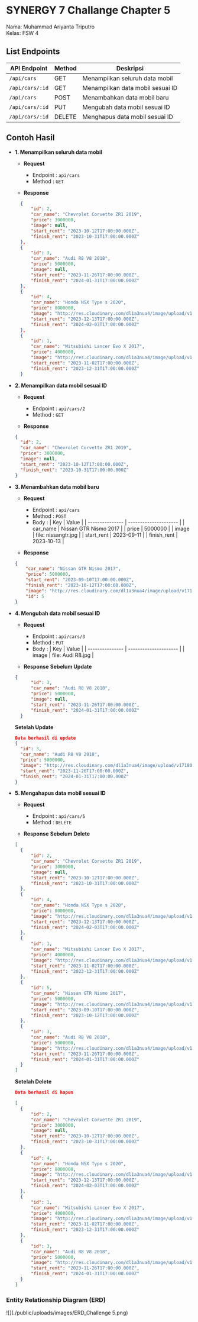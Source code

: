 # SYNERGY 7 Challange Chapter 5
Nama: Muhammad Ariyanta Triputro <br />
Kelas: FSW 4

## List Endpoints
| API Endpoint      | Method | Deskripsi                        |
| ----------------- | ------ | -------------------------------- |
| `/api/cars`       | GET    | Menampilkan seluruh data mobil   |
| `/api/cars/:id`   | GET    | Menampilkan data mobil sesuai ID |
| `/api/cars`       | POST   | Menambahkan data mobil baru      |
| `/api/cars/:id`   | PUT    | Mengubah data mobil sesuai ID    |
| `/api/cars/:id`   | DELETE | Menghapus data mobil sesuai ID   |

## Contoh Hasil

- **1. Menampilkan seluruh data mobil**

   - **Request**
     - Endpoint : `api/cars`
     - Method   : `GET`
 
   - **Response**
  ```json
    {
        "id": 2,
        "car_name": "Chevrolet Corvette ZR1 2019",
        "price": 3000000,
        "image": null,
        "start_rent": "2023-10-12T17:00:00.000Z",
        "finish_rent": "2023-10-31T17:00:00.000Z"
    },
    {
        "id": 3,
        "car_name": "Audi R8 V8 2018",
        "price": 5000000,
        "image": null,
        "start_rent": "2023-11-26T17:00:00.000Z",
        "finish_rent": "2024-01-31T17:00:00.000Z"
    },
    {
        "id": 4,
        "car_name": "Honda NSX Type s 2020",
        "price": 8000000,
        "image": "http://res.cloudinary.com/dl1a3nua4/image/upload/v1718019883/rmmhfk97inoqeaxdjbka.jpg",
        "start_rent": "2023-12-13T17:00:00.000Z",
        "finish_rent": "2024-02-03T17:00:00.000Z"
    },
    {
        "id": 1,
        "car_name": "Mitsubishi Lancer Evo X 2017",
        "price": 4000000,
        "image": "http://res.cloudinary.com/dl1a3nua4/image/upload/v1718027735/zrjdmn9ugyqv1hnyiljn.jpg",
        "start_rent": "2023-11-02T17:00:00.000Z",
        "finish_rent": "2023-12-31T17:00:00.000Z"
    }
  ```
- **2. Menampilkan data mobil sesuai ID**

   - **Request**
     - Endpoint : `api/cars/2`
     - Method   : `GET`
 
   - **Response**
  ```json
  {
    "id": 2,
    "car_name": "Chevrolet Corvette ZR1 2019",
    "price": 3000000,
    "image": null,
    "start_rent": "2023-10-12T17:00:00.000Z",
    "finish_rent": "2023-10-31T17:00:00.000Z"
  }
  ```
- **3. Menambahkan data mobil baru**

   - **Request**
     - Endpoint : `api/cars`
     - Method   : `POST`
     - Body     :
         | Key             | Value                 |
         | --------------- | --------------------- |
         | car_name        | Nissan GTR Nismo 2017 |
         | price           | 5000000               |
         | image           | file: nissangtr.jpg   |
         | start_rent      | 2023-09-11            |
         | finish_rent     | 2023-10-13            |
 
   - **Response**
  ```json
  {
      "car_name": "Nissan GTR Nismo 2017",
      "price": 5000000,
      "start_rent": "2023-09-10T17:00:00.000Z",
      "finish_rent": "2023-10-12T17:00:00.000Z",
      "image": "http://res.cloudinary.com/dl1a3nua4/image/upload/v1718031164/dzeyx6ab7rynxhhigqoh.jpg",
      "id": 5
  }
  ```
- **4. Mengubah data mobil sesuai ID**

   - **Request**
     - Endpoint : `api/cars/3`
     - Method   : `PUT`
     - Body     :
         | Key             | Value                 |
         | --------------- | --------------------- |
         | image           | file: Audi R8.jpg     |
 
   - **Response**
  **Sebelum Update**
  ```json
  {
        "id": 3,
        "car_name": "Audi R8 V8 2018",
        "price": 5000000,
        "image": null,
        "start_rent": "2023-11-26T17:00:00.000Z",
        "finish_rent": "2024-01-31T17:00:00.000Z"
    }
  ```
  **Setelah Update**
  ```json
  Data berhasil di update
  {
    "id": 3,
    "car_name": "Audi R8 V8 2018",
    "price": 5000000,
    "image": "http://res.cloudinary.com/dl1a3nua4/image/upload/v1718031296/ljyvharb7xhapprgylvb.jpg",
    "start_rent": "2023-11-26T17:00:00.000Z",
    "finish_rent": "2024-01-31T17:00:00.000Z"
  }
  ```
- **5. Mengahapus data mobil sesuai ID**

   - **Request**
     - Endpoint : `api/cars/5`
     - Method   : `DELETE`
 
   - **Response**
  **Sebelum Delete**
  ```json
  [
    {
        "id": 2,
        "car_name": "Chevrolet Corvette ZR1 2019",
        "price": 3000000,
        "image": null,
        "start_rent": "2023-10-12T17:00:00.000Z",
        "finish_rent": "2023-10-31T17:00:00.000Z"
    },
    {
        "id": 4,
        "car_name": "Honda NSX Type s 2020",
        "price": 8000000,
        "image": "http://res.cloudinary.com/dl1a3nua4/image/upload/v1718019883/rmmhfk97inoqeaxdjbka.jpg",
        "start_rent": "2023-12-13T17:00:00.000Z",
        "finish_rent": "2024-02-03T17:00:00.000Z"
    },
    {
        "id": 1,
        "car_name": "Mitsubishi Lancer Evo X 2017",
        "price": 4000000,
        "image": "http://res.cloudinary.com/dl1a3nua4/image/upload/v1718027735/zrjdmn9ugyqv1hnyiljn.jpg",
        "start_rent": "2023-11-02T17:00:00.000Z",
        "finish_rent": "2023-12-31T17:00:00.000Z"
    },
    {
        "id": 5,
        "car_name": "Nissan GTR Nismo 2017",
        "price": 5000000,
        "image": "http://res.cloudinary.com/dl1a3nua4/image/upload/v1718031164/dzeyx6ab7rynxhhigqoh.jpg",
        "start_rent": "2023-09-10T17:00:00.000Z",
        "finish_rent": "2023-10-12T17:00:00.000Z"
    },
    {
        "id": 3,
        "car_name": "Audi R8 V8 2018",
        "price": 5000000,
        "image": "http://res.cloudinary.com/dl1a3nua4/image/upload/v1718031296/ljyvharb7xhapprgylvb.jpg",
        "start_rent": "2023-11-26T17:00:00.000Z",
        "finish_rent": "2024-01-31T17:00:00.000Z"
    }
  ]
  ```
  **Setelah Delete**
  ```json
  Data berhasil di hapus

  [
    {
        "id": 2,
        "car_name": "Chevrolet Corvette ZR1 2019",
        "price": 3000000,
        "image": null,
        "start_rent": "2023-10-12T17:00:00.000Z",
        "finish_rent": "2023-10-31T17:00:00.000Z"
    },
    {
        "id": 4,
        "car_name": "Honda NSX Type s 2020",
        "price": 8000000,
        "image": "http://res.cloudinary.com/dl1a3nua4/image/upload/v1718019883/rmmhfk97inoqeaxdjbka.jpg",
        "start_rent": "2023-12-13T17:00:00.000Z",
        "finish_rent": "2024-02-03T17:00:00.000Z"
    },
    {
        "id": 1,
        "car_name": "Mitsubishi Lancer Evo X 2017",
        "price": 4000000,
        "image": "http://res.cloudinary.com/dl1a3nua4/image/upload/v1718027735/zrjdmn9ugyqv1hnyiljn.jpg",
        "start_rent": "2023-11-02T17:00:00.000Z",
        "finish_rent": "2023-12-31T17:00:00.000Z"
    },
    {
        "id": 3,
        "car_name": "Audi R8 V8 2018",
        "price": 5000000,
        "image": "http://res.cloudinary.com/dl1a3nua4/image/upload/v1718031296/ljyvharb7xhapprgylvb.jpg",
        "start_rent": "2023-11-26T17:00:00.000Z",
        "finish_rent": "2024-01-31T17:00:00.000Z"
    }
  ]
  ```

### Entity Relationship Diagram (ERD)

![](./public/uploads/images/ERD_Challenge 5.png)
  
